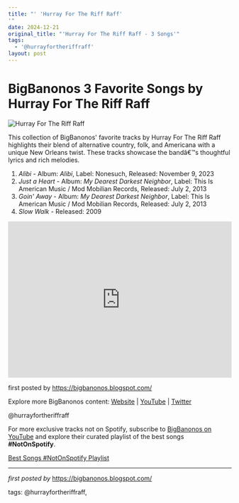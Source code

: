 ```yaml
---
title: "' 'Hurray For The Riff Raff'
'"
date: 2024-12-21
original_title: "'Hurray For The Riff Raff - 3 Songs'"
tags:
  - '@hurrayfortheriffraff'
layout: post
---
```

<h1>BigBanonos 3 Favorite Songs by Hurray For The Riff Raff</h1>
<img alt="Hurray For The Riff Raff" src="https://www.acllive.com/assets/img/HFTRR-BlanksAXS-1200x628-055c96d826.jpg" /> <p>This collection of BigBanonos' favorite tracks by Hurray For The Riff Raff highlights their blend of alternative country, folk, and Americana with a unique New Orleans twist. These tracks showcase the bandâ€™s thoughtful lyrics and rich melodies.</p> <ol> <li><em>Alibi</em> - Album: <em>Alibi</em>, Label: Nonesuch, Released: November 9, 2023</li> <li><em>Just a Heart</em> - Album: <em>My Dearest Darkest Neighbor</em>, Label: This Is American Music / Mod Mobilian Records, Released: July 2, 2013</li> <li><em>Goin' Away</em> - Album: <em>My Dearest Darkest Neighbor</em>, Label: This Is American Music / Mod Mobilian Records, Released: July 2, 2013</li> <li><em>Slow Walk</em> - Released: 2009</li>
</ol> <div> <iframe allow="autoplay; clipboard-write; encrypted-media; fullscreen; picture-in-picture" allowfullscreen="" frameborder="0" height="352" loading="lazy" src="https://open.spotify.com/embed/playlist/3WgBvaucyWlXOc8oPhD5Dn?utm_source=generator" width="100%"></iframe>
</div> <p>first posted by <a href="https://bigbanonos.blogspot.com/">https://bigbanonos.blogspot.com/</a></p> <div> <p>Explore more BigBanonos content: <a href="https://bigbanonos.blogspot.com/">Website</a> | <a href="https://www.youtube.com/@BigBanonos">YouTube</a> | <a href="https://x.com/bigbanonos">Twitter</a></p>
</div> <!--Tags-->
<p>@hurrayfortheriffraff</p>


<!--Subscribe and Playlist Links-->
<div>
    <p>For more exclusive tracks not on Spotify, subscribe to <a href="https://www.youtube.com/@BigBanonos" target="_blank">BigBanonos on YouTube</a> and explore their curated playlist of the best songs <strong>#NotOnSpotify</strong>.</p>
    <p><a href="https://www.youtube.com/playlist?list=PLtuNtuTatqI0kFahUCbtbfenC_ET5O_tr" target="_blank">Best Songs #NotOnSpotify Playlist<br /></a></p></div>

<hr />

<p><em>first posted by</em> <a href="https://bigbanonos.blogspot.com/" rel="noopener" target="_new">https://bigbanonos.blogspot.com/</a></p>

<p>tags: @hurrayfortheriffraff,</p>
